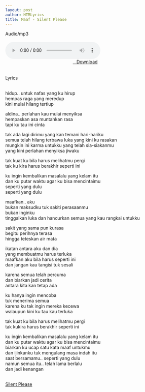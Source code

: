 ```yaml
---
layout: post
author: HTMLyrics
title: Maaf - Silent Please
---
```


<div class="htl">Audio/mp3</div><br />

<audio class='js-player' style="--plyr-color-main: #212121;" controls>
<source src="https://drive.google.com/uc?authuser=0&id=1Q2BGmwN7owO_PJ2Tj9e-SjzQBVqYG1xq&export=download" type="audio/mp3">
</audio><br />

<center>
<a href="/download/maaf-silentplease" class="hbt"><i class="fa fa-chevron-down" aria-hidden="true"></i>&nbsp; &nbsp;Download</a>
</center><br />
<br />

<div class="htl">Lyrics</div><br />

hidup.. untuk nafas yang ku hirup<br />
hempas raga yang meredup<br />
kini mulai hilang tertiup<br />

aldina.. perlahan kau mulai menyiksa<br />
hempaskan asa muntahkan rasa<br />
tapi ku tau ini cinta<br />

tak ada lagi dirimu yang kan temani hari-hariku<br />
semua telah hilang terbawa luka yang kini ku rasakan<br />
mungkin ini karma untukku yang telah sia-siakanmu<br />
yang kini perlahan menyiksa jiwaku<br />

tak kuat ku bila harus melihatmu pergi<br />
tak ku kira harus berakhir seperti ini<br />

ku ingin kembalikan masalalu yang kelam itu<br />
dan ku putar waktu agar ku bisa mencintaimu<br />
seperti yang dulu<br />
seperti yang dulu<br />

maafkan.. aku<br />
bukan maksudku tuk sakiti perasaanmu<br />
bukan inginku<br />
tinggalkan luka dan hancurkan semua yang kau rangkai untukku<br />

sakit yang sama pun kurasa<br />
begitu perihnya terasa<br />
hingga teteskan air mata<br />

ikatan antara aku dan dia<br />
yang membuatmu harus terluka<br />
maafkan aku bila harus seperti ini<br />
dan jangan kau tangisi tuk sesali<br />

karena semua telah percuma<br />
dan biarkan jadi cerita<br />
antara kita kan tetap ada<br />

ku hanya ingin mencoba<br />
tuk menerima semua<br />
karena ku tak ingin mereka kecewa<br />
walaupun kini ku tau kau terluka<br />

tak kuat ku bila harus melihatmu pergi<br />
tak kukira harus berakhir seperti ini<br />

ku ingin kembalikan masalalu yang kelam itu<br />
dan ku putar waktu agar ku bisa mencintaimu<br />
biarkan ku ucap satu kata maaf untukmu<br />
dan ijinkanku tuk mengulang masa indah itu<br />
saat bersamamu.. seperti yang dulu<br />
namun semua itu.. telah lama berlalu<br />
dan jadi kenangan<br />
<br />

<i class="fa fa-hashtag" aria-hidden="true"></i>
<a href="/artist/silentplease">Silent Please</a>
